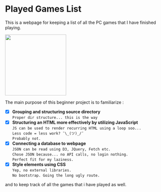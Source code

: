 # Played Games List
This is a webpage for keeping a list of all the PC games that I have finished playing. <br>

<a href="https://htmlpreview.github.io/?https://github.com/MidHunterX/Played-Games-List/blob/main/index.html"><img width="200" src="https://img.shields.io/badge/-Preview Webpage-1DB954?style=for-the-badge"/></a>

The main purpose of this beginner project is to familiarize :

- [x] **Grouping and structuring source directory**
<br> `Proper dir structure... this is the way`
- [x] **Structuring an HTML more effectively by utilizing JavaScript**
<br> `JS can be used to render recurring HTML using a loop soo...`
<br> `Less code = less work? ¯\_(ツ)_/¯`
<br> `Probably not.`
- [x] **Connecting a database to webpage**
<br> `JSON can be read using D3, JQuery, Fetch etc.`
<br> `Chose JSON because... no API calls, no login nothing.`
<br> `Perfect fit for my laziness.`
- [x] **Style elements using CSS**
<br> `Yep, no external libraries.`
<br> `No bootstrap. Going the long ugly route.`

and to keep track of all the games that i have played as well.
